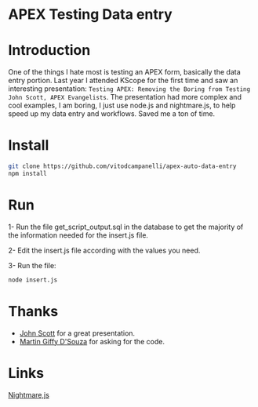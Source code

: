 # APEX Testing Data entry

# Introduction #
One of the things I hate most is testing an APEX form, basically the data entry portion. Last year I attended KScope for the first time and saw an interesting presentation: ``Testing APEX: Removing the Boring from Testing John Scott, APEX Evangelists``.  The presentation had more complex and cool examples, I am boring, I just use node.js and nightmare.js, to help speed up my data entry and workflows. Saved me a ton of time.

# Install #
```bash
git clone https://github.com/vitodcampanelli/apex-auto-data-entry
npm install
```

# Run #

1- Run the file get_script_output.sql in the database to get the majority of the information needed for the insert.js file.

2- Edit the insert.js file according with the values you need.

3- Run the file:
```bash
node insert.js
```

# Thanks #
- [John Scott](https://twitter.com/aejes) for a great presentation.
- [Martin Giffy D'Souza](https://twitter.com/martindsouza) for asking for the code.

# Links #

[Nightmare,js](https://github.com/segmentio/nightmare)
